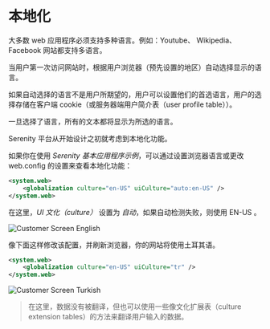 # 本地化

大多数 web 应用程序必须支持多种语言。例如：Youtube、 Wikipedia、 Facebook 网站都支持多语言。

当用户第一次访问网站时，根据用户浏览器（预先设置的地区）自动选择显示的语言。

如果自动选择的语言不是用户所期望的，用户可以设置他们的首选语言，用户的选择存储在客户端 cookie（或服务器端用户简介表（user profile table））。

一旦选择了语言，所有的文本都将显示为所选的语言。

Serenity 平台从开始设计之初就考虑到本地化功能。

如果你在使用 *Serenity 基本应用程序示例*，可以通过设置浏览器语言或更改 web.config 的设置来查看本地化功能：

```xml
<system.web>
    <globalization culture="en-US" uiCulture="auto:en-US" />
</system.web>
```

在这里，*UI 文化（culture）* 设置为 *自动*，如果自动检测失败，则使用 EN-US 。

![Customer Screen English](img/localization_customer_english.jpg)

像下面这样修改该配置，并刷新浏览器，你的网站将使用土耳其语。

```xml
<system.web>
    <globalization culture="en-US" uiCulture="tr" />
</system.web>
```

![Customer Screen Turkish](img/localization_customer_turkish.jpg)

> 在这里，数据没有被翻译，但也可以使用一些像文化扩展表（culture extension tables）的方法来翻译用户输入的数据。
